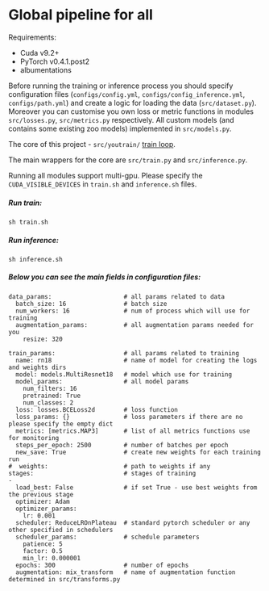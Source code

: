 # Global pipeline for all

Requirements:
- Cuda v9.2+
- PyTorch v0.4.1.post2
- albumentations

Before running the training or inference process you should specify configuration files (`configs/config.yml`, `configs/config_inference.yml`, `configs/path.yml`) 
and create a logic for loading the data (`src/dataset.py`). Moreover you can customise you own loss or metric functions in modules `src/losses.py`, `src/metrics.py` respectively.
All custom models (and contains some existing zoo models) implemented in `src/models.py`.

The core of this project - `src/youtrain/` [train loop](https://github.com/amirassov/youtrain).

The main wrappers for the core are `src/train.py` and `src/inference.py`.

Running all modules support multi-gpu. Please specify the `CUDA_VISIBLE_DEVICES` in `train.sh` and `inference.sh` files.

##### Run train:
```
sh train.sh
```

##### Run inference:
```
sh inference.sh
```

##### Below you can see the main fields in configuration files:
```
data_params:                    # all params related to data
  batch_size: 16                # batch size
  num_workers: 16               # num of process which will use for training
  augmentation_params:          # all augmentation params needed for you 
    resize: 320                

train_params:                   # all params related to training
  name: rn18                    # name of model for creating the logs and weights dirs
  model: models.MultiResnet18   # model which use for training
  model_params:                 # all model params
    num_filters: 16
    pretrained: True
    num_classes: 2
  loss: losses.BCELoss2d        # loss function 
  loss_params: {}               # loss parameters if there are no please specify the empty dict
  metrics: [metrics.MAP3]       # list of all metrics functions use for monitoring
  steps_per_epoch: 2500         # number of batches per epoch
  new_save: True                # create new weights for each training run
#  weights:                     # path to weights if any
stages:                         # stages of training
-
  load_best: False              # if set True - use best weights from the previous stage
  optimizer: Adam               
  optimizer_params:             
    lr: 0.001
  scheduler: ReduceLROnPlateau  # standard pytorch scheduler or any other specified in schedulers
  scheduler_params:             # schedule parameters
    patience: 5
    factor: 0.5
    min_lr: 0.000001
  epochs: 300                   # number of epochs
  augmentation: mix_transform   # name of augmentation function determined in src/transforms.py

```
